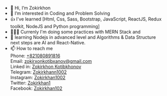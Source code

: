 - 👋 Hi, I’m Zokirkhon
- 👀 I’m interested in Coding and Problem Solving
- 👍 I've learned [Html, Css, Sass, Bootstrap, JavaScript, ReactJS, Redux toolkit, NodeJS and Python programming]
- 👨🏻‍💻 Currenly I'm doing some practices with MERN Stack and 
- 🌱 learning Nodejs in advanced level and Algorithms & Data Structure next steps are AI and React-Native.
- 📫 How to reach me 
<br>Phone: <a href="tel:821080891816">+821080891816</a>
<br>Email: <a href="email:zokirxonkotibxanov@gmail.com">zokirxonkotibxanov@gmail.com</a>
<br>Linked in: <a href="https://www.linkedin.com/in/zokirkhon-kotibkhonov-2997b1202/">Zokirkhon Kotibkhonov</a>
<br>Telegram: <a href="https://t.me/Zokirkhann1002">Zokirkhann1002</a>
<br>Instagram: <a href="https://www.instagram.com/zokirkhan1002/">Zokirkhan1002</a>
<br>Twitter: <a href="https://mobile.twitter.com/Zokirkhan1">Zokirkhan1</a>
<br>Facebook: <a href="https://m.facebook.com/Zokirkhan102">Zokirkhan102</a>



<!---
Zokirkhon1002/Zokirkhon1002 is a ✨ special ✨ repository because its `README.md` (this file) appears on your GitHub profile.
You can click the Preview link to take a look at your changes.
--->
